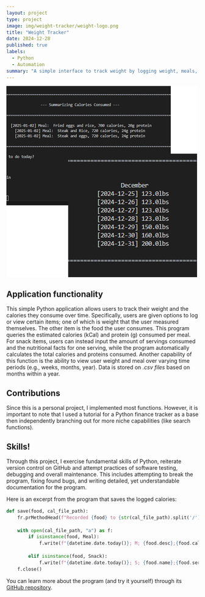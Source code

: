 ```yaml
---
layout: project
type: project
image: img/weight-tracker/weight-logo.png
title: "Weight Tracker"
date: 2024-12-28
published: true
labels:
  - Python
  - Automation
summary: "A simple interface to track weight by logging weight, meals, and snacks."
---
```


<img class="img-fluid" class="rounded float-start pe-4" src="../img/weight-tracker/weight-tracker1.png">

## Application functionality
This simple Python application allows users to track their weight and the calories they consume over time. Specifically, users are given options to log or view certain items; one of which is weight that the user measured themselves. The other item is the food the user consumes. This program queries the estimated calories (kCal) and protein (g) consumed per meal. For snack items, users can instead input the amount of servings consumed and the nutritional facts for one serving, while the program automatically calculates the total calories and proteins consumed. Another capability of this function is the ability to view user weight and meal over varying time periods (e.g., weeks, months, year). Data is stored on _.csv files_ based on months within a year.

## Contributions
Since this is a personal project, I implemented most functions. However, it is important to note that I used a tutorial for a Python finance tracker as a base then independently branching out for more niche capabilities (like search functions).

## Skills!
Through this project, I exercise fundamental skills of Python, reiterate version control on GitHub and attempt practices of software testing, debugging and overall maintenance. This includes attempting to break the program, fixing found bugs, and writing detailed, yet understandable documentation for the program.

Here is an excerpt from the program that saves the logged calories:

```python
def save(food, cal_file_path):
    fr.prMethodHead(f"Recorded {food} to {str(cal_file_path).split('/')[3]}!")

    with open(cal_file_path, "a") as f:
        if isinstance(food, Meal):
            f.write(f"{datetime.date.today()}; M; {food.desc};{food.cal};{food.protein}\n")

        elif isinstance(food, Snack):
            f.write(f"{datetime.date.today()}; S; {food.name};{food.servings};{food.cal};{food.protein}\n")
    f.close()
```

You can learn more about the program (and try it yourself) through its [GitHub repository](https://github.com/aar0m/weight-tracker).